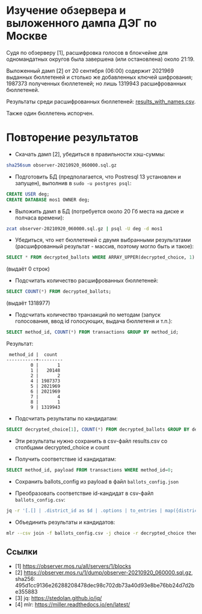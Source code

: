 # Изучение обзервера и выложенного дампа ДЭГ по Москве

Судя по обзерверу [1], расшифровка голосов в блокчейне для одномандатных округов была завершена (или остановлена) около 21:19.

Выложенный дамп [2] от 20 сентября (06:00) содержит 2021969 выданных бюллетеней и столько же добавленных ключей шифрования; 1987373 полученных бюллетеней; но лишь 1319943 расшифрованных бюллетеней.

Результаты среди расшифрованных бюллетеней: [results_with_names.csv](results_with_names.csv).

Также один бюллетень испорчен.

# Повторение результатов

- Скачать дамп [2], убедиться в правильности хэш-суммы:
``` sh
sha256sum observer-20210920_060000.sql.gz
```

- Подготовить БД (предполагается, что Postresql 13 установлен и запущен), выполнив в `sudo -u postgres psql`:
``` sql
CREATE USER deg;
CREATE DATABASE mos1 OWNER deg;
```

- Выложить дамп в БД (потребуется около 20 Гб места на диске и полчаса времени):
``` sh
zcat observer-20210920_060000.sql.gz | psql -U deg -d mos1
```

- Убедиться, что нет бюллетеней с двумя выбранными результатами (расшифрованный результат - массив, поэтому могло быть и такое):
``` sql
SELECT * FROM decrypted_ballots WHERE ARRAY_UPPER(decrypted_choice, 1) > 1;
```
(выдаёт 0 строк)

- Подсчитать количество расшифрованных бюллетеней:
``` sql
SELECT COUNT(*) FROM decrypted_ballots;
```
(выдаёт 1318977)

- Подсчитать количество транзакций по методам (запуск голосования, ввод id голосующих, выдача бюллетеня и т.п.):
``` sql
SELECT method_id, COUNT(*) FROM transactions GROUP BY method_id;
```
Результат:
```
 method_id |  count
-----------+---------
         0 |       1
         1 |   20148
         2 |       2
         4 | 1987373
         5 | 2021969
         6 | 2021969
         7 |       4
         8 |       1
         9 | 1319943
```

- Подсчитать результаты по кандидатам:
``` sql
SELECT decrypted_choice[1], COUNT(*) FROM decrypted_ballots GROUP BY decrypted_choice[1] ;
```

- Эти результаты нужно сохранить в csv-файл results.csv со столбцами decrypted_choice и count

- Получить соответствие id кандидатам:
``` sql
SELECT method_id, payload FROM transactions WHERE method_id=0;
```

- Сохранить ballots_config из payload в файл `ballots_config.json`

- Преобразовать соответствие id-кандидат в csv-файл `ballots_config.csv`:
``` sh
jq -r '[.[] | .district_id as $d | .options | to_entries | map({district: $d, key: .key, value: .value})] | add  | .[] | [.district, .key, .value] | @csv' ballots_config.json > ballots_config.csv
```

- Объединить результаты и кандидатов:
``` sh
mlr --csv join -f ballots_config.csv -j choice -r decrypted_choice then sort -f district,name results.csv > results_with_names.csv
```

## Ссылки

- [1] https://observer.mos.ru/all/servers/1/blocks
- [2] https://observer.mos.ru/1/dump/observer-20210920_060000.sql.gz, sha256: 495d1cc9136e26288208478dec98c702db73a40d93e8be76bb24d7d2be355883
- [3] jq: https://stedolan.github.io/jq/
- [4] mlr: https://miller.readthedocs.io/en/latest/

